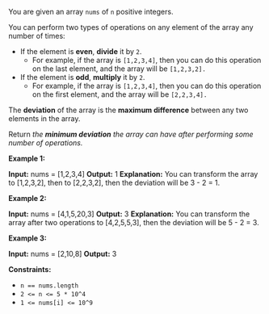 
You are given an array  `nums`  of  `n`  positive integers.

You can perform two types of operations on any element of the array any number of times:

-   If the element is  **even**,  **divide**  it by  `2`.
    -   For example, if the array is  `[1,2,3,4]`, then you can do this operation on the last element, and the array will be  `[1,2,3,2].`
-   If the element is  **odd**,  **multiply**  it by  `2`.
    -   For example, if the array is  `[1,2,3,4]`, then you can do this operation on the first element, and the array will be  `[2,2,3,4].`

The  **deviation**  of the array is the  **maximum difference**  between any two elements in the array.

Return  _the  **minimum deviation**  the array can have after performing some number of operations._

**Example 1:**

**Input:** nums = [1,2,3,4]
**Output:** 1
**Explanation:** You can transform the array to [1,2,3,2], then to [2,2,3,2], then the deviation will be 3 - 2 = 1.

**Example 2:**

**Input:** nums = [4,1,5,20,3]
**Output:** 3
**Explanation:** You can transform the array after two operations to [4,2,5,5,3], then the deviation will be 5 - 2 = 3.

**Example 3:**

**Input:** nums = [2,10,8]
**Output:** 3

**Constraints:**

-   `n == nums.length`
-   `2 <= n <= 5 * 10^4`
-   `1 <= nums[i] <= 10^9`